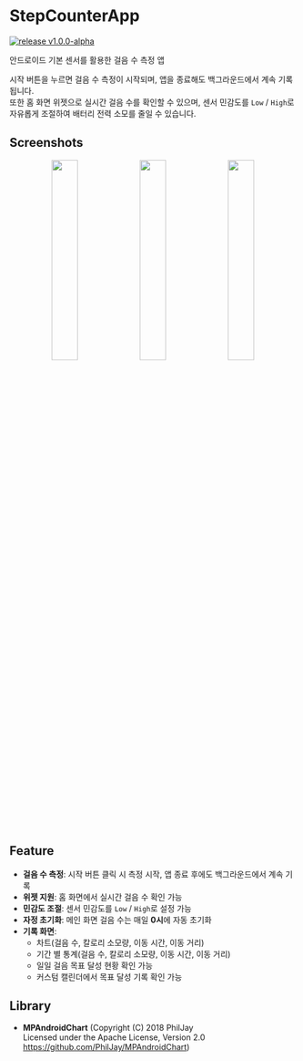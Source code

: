 # StepCounterApp
[![release v1.0.0-alpha](https://img.shields.io/badge/release-v1.0.0--alpha-blue)](https://github.com/Pjhn/StepCounter/releases/tag/v1.0.0-alpha)

안드로이드 기본 센서를 활용한 걸음 수 측정 앱

시작 버튼을 누르면 걸음 수 측정이 시작되며, 앱을 종료해도 백그라운드에서 계속 기록됩니다.  
또한 홈 화면 위젯으로 실시간 걸음 수를 확인할 수 있으며, 센서 민감도를 `Low` / `High`로 자유롭게 조절하여 배터리 전력 소모를 줄일 수 있습니다.


## Screenshots
<p align="center">
  <img src="https://github.com/user-attachments/assets/89c2d951-0eca-4519-99ed-ebe4725e9c0f" width="30%" />
  <img src="https://github.com/user-attachments/assets/41c8aa59-b40a-4603-82e0-05efd57afe9c" width="30%" />
  <img src="https://github.com/user-attachments/assets/6eeefc9f-2415-43b0-8503-f9bb321b2da2" width="30%" />
</p>


## Feature
- **걸음 수 측정**: 시작 버튼 클릭 시 측정 시작, 앱 종료 후에도 백그라운드에서 계속 기록
- **위젯 지원**: 홈 화면에서 실시간 걸음 수 확인 가능
- **민감도 조절**: 센서 민감도를 `Low` / `High`로 설정 가능
- **자정 초기화**: 메인 화면 걸음 수는 매일 **0시**에 자동 초기화
- **기록 화면**:
  - 차트(걸음 수, 칼로리 소모량, 이동 시간, 이동 거리)
  - 기간 별 통계(걸음 수, 칼로리 소모량, 이동 시간, 이동 거리)
  - 일일 걸음 목표 달성 현황 확인 가능
  - 커스텀 캘린더에서 목표 달성 기록 확인 가능 


## Library
- **MPAndroidChart**   (Copyright (C) 2018 PhilJay  
  Licensed under the Apache License, Version 2.0  
  https://github.com/PhilJay/MPAndroidChart)

